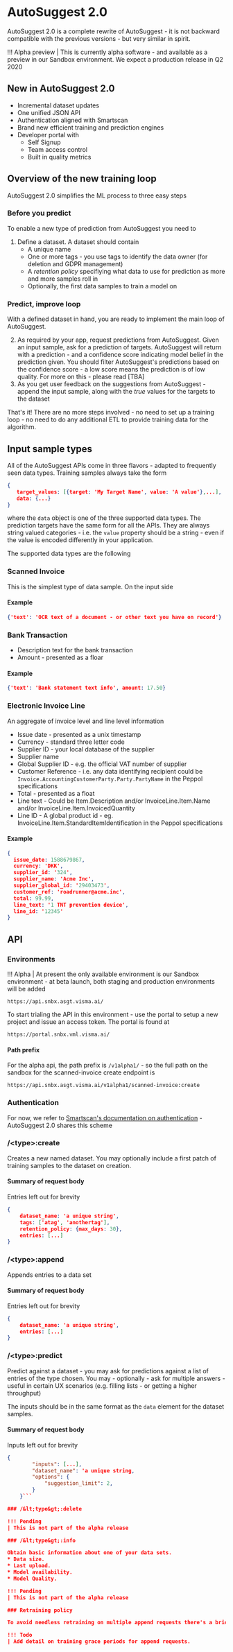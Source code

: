 # AutoSuggest 2.0

AutoSuggest 2.0 is a complete rewrite of AutoSuggest - it is not backward compatible with the previous versions - but very similar in spirit. 

!!! Alpha preview
| This is currently alpha software - and available as a preview in our Sandbox environment. We expect a production release in Q2 2020

## New in AutoSuggest 2.0

* Incremental dataset updates
* One unified JSON API
* Authentication aligned with Smartscan
* Brand new efficient training and prediction engines
* Developer portal with
    * Self Signup
    * Team access control
    * Built in quality metrics

## Overview of the new training loop

AutoSuggest 2.0 simplifies the ML process to three easy steps

### Before you predict

To enable a new type of prediction from AutoSuggest you need to 

1. Define a dataset. A dataset should contain
    * A unique name
    * One or more tags - you use tags to identify the data owner (for deletion and GDPR management)
    * A *retention policy* specifiying what data to use for prediction as more and more samples roll in
    * Optionally, the first data samples to train a model on

### Predict, improve loop

With a defined dataset in hand, you are ready to implement the main loop of AutoSuggest. 

2. As required by your app, request predictions from AutoSuggest. Given an input sample, ask for a prediction of targets. AutoSuggest will return with a prediction - and a confidence score indicating model belief in the prediction given. You should filter AutoSuggest's predictions based on the confidence score - a low score means the prediction is of low quality. For more on this - please read [TBA]
3. As you get user feedback on the suggestions from AutoSuggest - append the input sample, along with the *true* values for the targets to the dataset

That's it! There are no more steps involved - no need to set up a training loop - no need to do any additional ETL to provide training data for the algorithm.

## Input sample types

All of the AutoSuggest APIs come in three flavors - adapted to frequently seen data types. Training samples always take the form

```json
{
   target_values: [{target: 'My Target Name', value: 'A value'},...],
   data: {...}
}
```

where the `data` object is one of the three supported data types. The prediction targets have the same form for all the APIs. They are always string valued categories - i.e. the `value` property should be a string - even if the value is encoded differently in your application. 

The supported data types are the following

### Scanned Invoice

This is the simplest type of data sample. On the input side 

#### Example
```json
{'text': 'OCR text of a document - or other text you have on record'}
```

### Bank Transaction 

* Description text for the bank transaction
* Amount - presented as a floar

#### Example
```json
{'text': 'Bank statement text info', amount: 17.50}
```

### Electronic Invoice Line

An aggregate of invoice level and line level information
* Issue date - presented as a unix timestamp 
* Currency - standard three letter code
* Supplier ID - your local database of the supplier
* Supplier name
* Global Supplier ID - e.g. the official VAT number of supplier
* Customer Reference - i.e. any data identifying recipient could be `Invoice.AccountingCustomerParty.Party.PartyName` in the Peppol specifications
* Total - presented as a float
* Line text - Could be Item.Description and/or InvoiceLine.Item.Name and/or InvoiceLine.Item.InvoicedQuantity
* Line ID - A global product id - eg. InvoiceLine.Item.StandardItemIdentification in the Peppol specifications

#### Example
```json
{
  issue_date: 1588679867,
  currency: 'DKK',
  supplier_id: '324',
  supplier_name: 'Acme Inc',
  supplier_global_id: '29403473',
  customer_ref: 'roadrunner@acme.inc',
  total: 99.99,
  line_text: '1 TNT prevention device',
  line_id: '12345'
}
```

## API 

### Environments

!!! Alpha
| At present the only available environment is our Sandbox environment - at beta launch, both staging and production environments will be added

```
https://api.snbx.asgt.visma.ai/
```

To start trialing the API in this environment - use the portal to setup a new project and issue an access token. The portal is found at
```
https://portal.snbx.vml.visma.ai/
```

#### Path prefix

For the alpha api, the path prefix is `/v1alpha1/` - so the full path on the sandbox for the scanned-invoice create endpoint is
```
https://api.snbx.asgt.visma.ai/v1alpha1/scanned-invoice:create
```

### Authentication

For now, we refer to [Smartscan's documentation on authentication](smartscan#Authentication) - AutoSuggest 2.0 shares this scheme

### /&lt;type&gt;:create

Creates a new named dataset. You may optionally include a first patch of training samples to the dataset on creation. 

#### Summary of request body
Entries left out for brevity
```json
{
    dataset_name: 'a unique string', 
    tags: ['atag', 'anothertag'],
    retention_policy: {max_days: 30},
    entries: [...]
}
```

### /&lt;type&gt;:append

Appends entries to a data set

#### Summary of request body
Entries left out for brevity
```json
{
    dataset_name: 'a unique string', 
    entries: [...]
}
```

### /&lt;type&gt;:predict

Predict against a dataset - you may ask for predictions against a list of entries of the type chosen. 
You may - optionally - ask for multiple answers - useful in certain UX scenarios (e.g. filling lists - or getting a higher throughput)

The inputs should be in the same format as the `data` element for the dataset samples.

#### Summary of request body
Inputs left out for brevity
```json
{
        "inputs": [...],
        "dataset_name": 'a unique string,
        "options": {
            "suggestion_limit": 2,
        }
    }```

### /&lt;type&gt;:delete

!!! Pending
| This is not part of the alpha release

### /&lt;type&gt;:info

Obtain basic information about one of your data sets. 
* Data size. 
* Last upload. 
* Model availability. 
* Model Quality. 

!!! Pending
| This is not part of the alpha release

### Retraining policy

To avoid needless retraining on multiple append requests there's a brief timeout period on append requests before model retraining kicks in. 

!!! Todo
| Add detail on training grace periods for append requests. 
